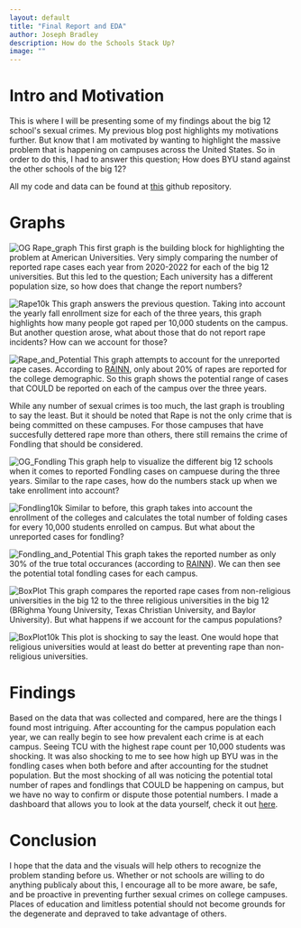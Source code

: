 ```yaml
---
layout: default
title: "Final Report and EDA"
author: Joseph Bradley
description: How do the Schools Stack Up?
image: ""
---
```

# Intro and Motivation
This is where I will be presenting some of my findings about the big 12 school's sexual crimes. My previous blog post highlights my motivations further. But know that I am motivated by wanting to highlight the massive problem that is happening on campuses across the United States. So in order to do this, I had to answer this question; How does BYU stand against the other schools of the big 12? 

All my code and data can be found at [this](https://github.com/hermite2010/Stat_386_Final_Project/tree/main) github repository.

# Graphs

![OG Rape_graph](/assets/images/School_Rape.png)
This first graph is the building block for highlighting the problem at American Universities. Very simply comparing the number of reported rape cases each year from 2020-2022 for each of the big 12 universities. But this led to the question; Each university has a different population size, so how does that change the report numbers?

![Rape10k](/assets/images/School_Rape_Per_10k.png)
This graph answers the previous question. Taking into account the yearly fall enrollment size for each of the three years, this graph highlights how many people got raped per 10,000 students on the campus. But another question arose, what about those that do not report rape incidents? How can we account for those?

![Rape_and_Potential](/assets/images/School_Rape_And_Potential.png)
This graph attempts to account for the unreported rape cases. According to [RAINN](https://www.rainn.org/statistics/criminal-justice-system), only about 20% of rapes are reported for the college demographic. So this graph shows the potential range of cases that COULD be reported on each of the campus over the three years. 

While any number of sexual crimes is too much, the last graph is troubling to say the least. But it should be noted that Rape is not the only crime that is being committed on these campuses. For those campuses that have succesfully dettered rape more than others, there still remains the crime of Fondling that should be considered. 

![OG_Fondling](/assets/images/School_Fondling.png)
This graph help to visualize the different big 12 schools when it comes to reported Fondling cases on campuese during the three years. Similar to the rape cases, how do the numbers stack up when we take enrollment into account?

![Fondling10k](/assets/images/School_Fondling_Per_10k.png)
Similar to before, this graph takes into account the enrollment of the colleges and calculates the total number of folding cases for every 10,000 students enrolled on campus. But what about the unreported cases for fondling?

![Fondling_and_Potential](/assets/images/School_Fondling_And_Potential.png)
This graph takes the reported number as only 30% of the true total occurances (according to [RAINN](https://www.rainn.org/statistics/criminal-justice-system)). We can then see the potential total fondling cases for each campus. 

![BoxPlot](/assets/images/Religious_Rape_Boxplot.png)
This graph compares the reported rape cases from non-religious universities in the big 12 to the three religious universities in the big 12 (BRighma Young University, Texas Christian University, and Baylor University). But what happens if we account for the campus populations?

![BoxPlot10k](/assets/images/Religious_Rape_Per_10k_Boxplot.png)
This plot is shocking to say the least. One would hope that religious universities would at least do better at preventing rape than non-religious universities. 

# Findings
Based on the data that was collected and compared, here are the things I found most intriguing. After accounting for the campus population each year, we can really begin to see how prevalent each crime is at each campus. Seeing TCU with the highest rape count per 10,000 students was shocking. It was also shocking to me to see how high up BYU was in the fondling cases when both before and after accounting for the studnet population. But the most shocking of all was noticing the potential total number of rapes and fondlings that COULD be happening on campus, but we have no way to confirm or dispute those potential numbers. I made a dashboard that allows you to look at the data yourself, check it out [here](https://comparebig12crimes2023.streamlit.app/).

# Conclusion
I hope that the data and the visuals will help others to recognize the problem standing before us. Whether or not schools are willing to do anything publicaly about this, I encourage all to be more aware, be safe, and be proactive in preventing further sexual crimes on college campuses. Places of education and limitless potential should not become grounds for the degenerate and depraved to take advantage of others. 
